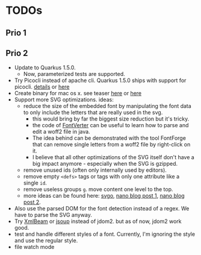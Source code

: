 # TODOs

## Prio 1

## Prio 2

- Update to Quarkus 1.5.0.
    - Now, parameterized tests are supported.
- Try Picocli instead of apache cli. Quarkus 1.5.0 ships with support for picocli. [details](https://quarkify.net/command-line-tools-with-quarkus-and-picocli/) or [here](https://quarkus.io/guides/picocli)
- Create binary for mac os x. see teaser [here](https://quarkify.net/command-line-tools-with-quarkus-and-picocli/) or [here](https://github.com/quarkusio/quarkus/blob/master/docs/src/main/asciidoc/cli-tooling.adoc)
- Support more SVG optimizations. ideas:
    - reduce the size of the embedded font by manipulating the font data to only include the letters that are really used in the svg. 
        - this would bring by far the biggest size reduction but it's tricky. 
        - the code of [FontVerter](https://github.com/m-abboud/FontVerter) can be useful to learn how to parse and edit a woff2 file in java. 
        - The idea behind can be demonstrated with the tool FontForge that can remove single letters from a woff2 file by right-click on it. 
        - I believe that all other optimizations of the SVG itself don't have a big impact anymore - especially when the SVG is gzipped.
    - remove unused ids (often only internally used by editors).
    - remove empty `<defs>` tags or tags with only one attribute like a single `id`.
    - remove useless groups `g`. move content one level to the top.
    - more ideas can be found here: [svgo](https://github.com/svg/svgo), [nano blog post 1](https://vecta.io/blog/how-nano-compresses-svg/), [nano blog post 2](https://vecta.io/blog/tips-for-smaller-svg-sizes). 
- Also use the parsed DOM for the font detection instead of a regex. We have to parse the SVG anyway.
- Try [XmlBeam](https://xmlbeam.org/) or [jsoup](https://jsoup.org/) instead of jdom2. but as of now, jdom2 work good.
- test and handle different styles of a font. Currently, I'm ignoring the style and use the regular style.
- file watch mode